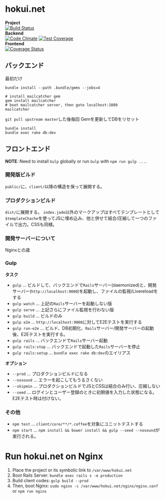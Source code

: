 # hokui.net

**Project**  
[![Build Status](https://travis-ci.org/hokui/hokui.net.svg)](https://travis-ci.org/hokui/hokui.net)  
**Backend**  
[![Code Climate](https://codeclimate.com/github/hokui/hokui.net/badges/gpa.svg)](https://codeclimate.com/github/hokui/hokui.net)
[![Test Coverage](https://codeclimate.com/github/hokui/hokui.net/badges/coverage.svg)](https://codeclimate.com/github/hokui/hokui.net)  
**Frontend**  
[![Coverage Status](https://coveralls.io/repos/hokui/hokui.net/badge.svg?branch=master)](https://coveralls.io/r/hokui/hokui.net?branch=master)

## バックエンド

最初だけ
```
bundle install --path .bundle/gems --jobs=4

# install mailcatcher gem
gem install mailcatcher
# boot mailcatcher server, then goto localhost:1080
mailcatcher
```

`git pull upstream master`した後毎回
Gemを更新してDBをリセット
```
bundle install
bundle exec rake db:dev
```

## フロントエンド

**NOTE**: Need to install `Gulp` globally or run `Gulp` with `npm run gulp ...`.

### 開発版ビルド
`public/`に、`client/`以降の構造を保って展開する。


### プロダクションビルド
`dist/`に展開する。
`index.jade`以外のマークアップはすべてテンプレートとして`$templateChache`を使ってJSに埋め込み、他と併せて結合/圧縮して一つのファイルで出力。CSSも同様。

### 開発サーバーについて
Nginxとの歳


### Gulp

**タスク**

* `gulp` ... ビルドして、バックエンドで`Rails`サーバー(daemonized)と、開発サーバー(`http://localhost:9000`)を起動し、ファイルの監視/Livereloadをする
* `gulp watch` ... 上記の`Rails`サーバーを起動しない版
* `gulp serve` ... 上記さらにファイル監視を行わない版
* `gulp build` ... ビルドのみ
* `gulp e2e` ... `http://localhost:9000`に対してE2Eテストを実行する
* `gulp run-e2e` ... ビルド、DB初期化、`Rails`サーバー/開発サーバーの起動後、E2Eテストを実行する。
* `gulp rails` ... バックエンドで`Rails`サーバー起動
* `gulp rails:stop` ... バックエンドで起動した`Rails`サーバーを停止
* `gulp rails:setup` ... `bundle exec rake db:dev`のエイリアス


**オプション**

* `--prod` ... プロダクションビルドになる
* `--nosound` ... エラーを起こしてもうるさくない
* `--skipmin` ... プロダクションビルドでJSとCSSは結合のみ行い、圧縮しない
* `--seed` ... ログインとユーザー登録のときに初期値を入力した状態になる。E2Eテスト時は付けない。


### その他
* `npm test` ... `client/core/**/*.coffee`を対象にユニットテストする
* `npm start` ... `npm install && bower install && gulp --seed --nosound`が実行される。


# Run hokui.net on Nginx
1. Place the project or its symbolic link to `/var/www/hokui.net`
2. Boot Rails Server: `bundle exec rails s -e production`
3. Build client codes: `gulp build --prod`
4. Then, boot Nginx: `sudo nginx -c /var/www/hokui.net/nginx/nginx.conf` or `npm run nginx`


